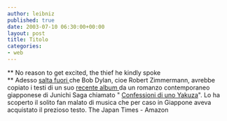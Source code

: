 ```yaml
---
author: leibniz
published: true
date: 2003-07-10 06:30:00+00:00
layout: post
title: Titolo
categories:
- web
---
```


 **   No reason to get excited, the thief he kindly spoke   
** Adesso  [ salta fuori ](http://www.japantimes.co.jp/cgi-bin/getarticle.pl5?nn20030710a2.htm)che Bob Dylan, cioe Robert Zimmermann, avrebbe copiato i testi di un suo  [ recente album ](http://www.amazon.com/exec/obidos/tg/detail/-/B00005NI5Y/qid=1057817765/sr=1-1/ref=sr_1_1/102-2093662-3328951?v=glance&s=music)da un romanzo contemporaneo giapponese di Junichi Saga chiamato " [ Confessioni di uno Yakuza](http://www.amazon.com/exec/obidos/tg/detail/-/4770019483/qid=1057817742/sr=1-1/ref=sr_1_1/102-2093662-3328951?v=glance&s=books)". Lo ha scoperto il solito fan malato di musica che per caso in Giappone aveva acquistato il prezioso testo.
The Japan Times - Amazon
